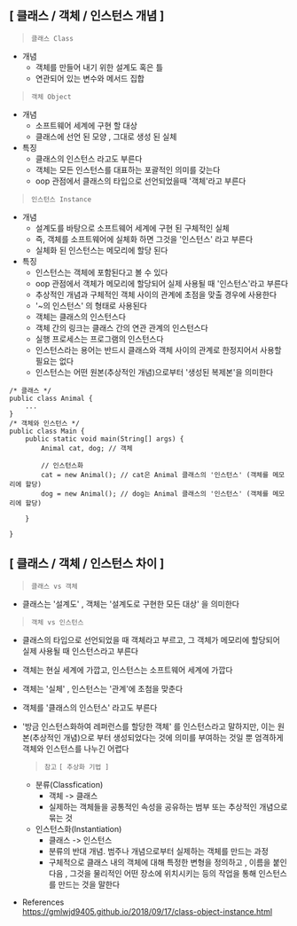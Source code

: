 ##  [ 클래스 / 객체 / 인스턴스 개념 ]
> ` 클래스 Class ` 
- 개념 
  * 객체를 만들어 내기 위한 설계도 혹은 틀 
  * 연관되어 있는 변수와 메서드 집합 
> ` 객체 Object ` 
- 개념
  * 소프트웨어 세계에 구현 할 대상 
  * 클래스에 선언 된 모양 , 그대로 생성 된 실체 
- 특징 
  * 클래스의 인스턴스 라고도 부른다
  * 객체는 모든 인스턴스를 대표하는 포괄적인 의미를 갖는다 
  * oop 관점에서 클래스의 타입으로 선언되었을때 '객체'라고 부른다
> ` 인스턴스 Instance `  
- 개념
  * 설계도를 바탕으로 소프트웨어 세계에 구현 된 구체적인 실체 
  * 즉, 객체를 소프트웨어에 실체화 하면 그것을 '인스턴스' 라고 부른다 
  * 실체화 된 인스턴스는 메모리에 할당 된다 
- 특징 
  * 인스턴스는 객체에 포함된다고 볼 수 있다
  * oop 관점에서 객체가 메모리에 할당되어 실제 사용될 때 '인스턴스'라고 부른다
  * 추상적인 개념과 구체적인 객체 사이의 관계에 초점을 맞출 경우에 사용한다 
  * '~의 인스턴스' 의 형태로 사용된다
  * 객체는 클래스의 인스턴스다
  * 객체 간의 링크는 클래스 간의 연관 관계의 인스턴스다
  * 실행 프로세스는 프로그램의 인스턴스다
  * 인스턴스라는 용어는 반드시 클래스와 객체 사이의 관계로 한정지어서 사용할 필요는 없다
  * 인스턴스는 어떤 원본(추상적인 개념)으로부터 '생성된 복제본'을 의미한다 

  
```   
/* 클래스 */
public class Animal {
	...
}
/* 객체와 인스턴스 */
public class Main {
	public static void main(String[] args) {
		Animal cat, dog; // 객체
		
		// 인스턴스화 
		cat = new Animal(); // cat은 Animal 클래스의 '인스턴스' (객체를 메모리에 할당)
		dog = new Animal(); // dog는 Animal 클래스의 '인스턴스' (객체를 메모리에 할당)

	}

}

```

## [ 클래스 / 객체 / 인스턴스 차이 ]

>` 클래스 vs 객체 `
* 클래스는 '설계도' , 객체는 '설계도로 구현한 모든 대상' 을 의미한다

>` 객체 vs 인스턴스 `
* 클래스의 타입으로 선언되었을 때 객체라고 부르고, 그 객체가 메모리에 할당되어 실제 사용될 때 인스턴스라고 부른다
* 객체는 현실 세계에 가깝고, 인스턴스는 소프트웨어 세계에 가깝다
* 객체는 '실체' , 인스턴스는 '관계'에 초첨을 맞춘다
* 객체를 '클래스의 인스턴스' 라고도 부른다
* '방금 인스턴스화하여 레퍼런스를 할당한 객체' 를 인스턴스라고 말하지만, 이는 원본(추상적인 개념)으로 부터 
  생성되었다는 것에 의미를 부여하는 것일 뿐 엄격하게 객체와 인스턴스를 나누긴 어렵다 
  
  > `참고`
  `[ 추상화 기법 ]`
  + 분류(Classfication)
     * 객체 -> 클래스
     * 실제하는 객체들을 공통적인 속성을 공유하는 범부 또는 추상적인 개념으로 묶는 것
  + 인스턴스화(Instantiation)
      * 클래스 -> 인스턴스
      * 분류의 반대 개념. 범주나 개념으로부터 실제하는 객체를 만드는 과정 
      * 구체적으로 클래스 내의 객체에 대해 특정한 변형을 정의하고 , 이름을 붙인 다음 , 그것을
        물리적인 어떤 장소에 위치시키는 등의 작업을 통해 인스턴스를 만드는 것을 말한다 
          
 + References  
https://gmlwjd9405.github.io/2018/09/17/class-object-instance.html

  
